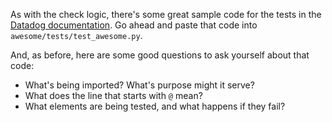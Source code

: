As with the check logic, there's some great sample code for the tests in the [Datadog documentation](https://docs.datadoghq.com/developers/integrations/new_check_howto/#writing-tests). Go ahead and paste that code into `awesome/tests/test_awesome.py`.

And, as before, here are some good questions to ask yourself about that code:
- What's being imported? What's purpose might it serve?
- What does the line that starts with `@` mean?
- What elements are being tested, and what happens if they fail?
